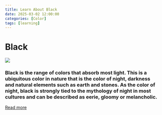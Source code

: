 ```yaml
---
title: Learn About Black
date: 2025-03-02 12:00:00
categories: [Color]
tags: [learning]
---
```


# Black
![](https://www.color-meanings.com/wp-content/uploads/shades-black-color-names-1.png)

### Black is the range of colors that absorb most light. This is a ubiquitous color in nature that is the color of night, darkness and natural elements such as earth and stones. As the color of night, black is strongly tied to the mythology of night in most cultures and can be described as eerie, gloomy or melancholic.
[Read more](https://simplicable.com/colors/words-to-describe-black)
    